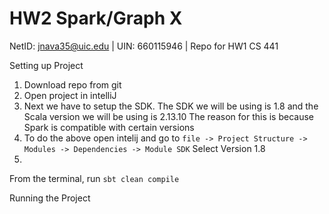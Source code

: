 # HW2 Spark/Graph X

NetID: jnava35@uic.edu | UIN: 660115946 | Repo for HW1 CS 441


Setting up Project

1. Download repo from git
2. Open project in intelliJ 
3. Next we have to setup the SDK. The SDK we will be using is 1.8 and the Scala version we will be using is 2.13.10
   The reason for this is because Spark is compatible with certain versions
5. To do the above open intelij and go to `file -> Project Structure -> Modules -> Dependencies -> Module SDK` Select Version 1.8
6. 


From the terminal, run `sbt clean compile`

Running the Project 




